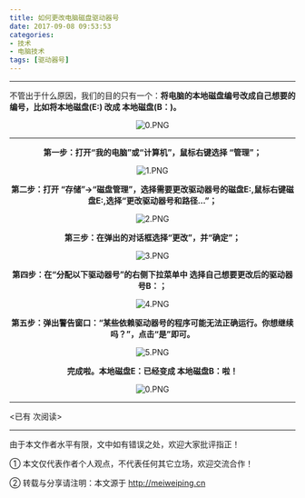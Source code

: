 ```yaml
---
title: 如何更改电脑磁盘驱动器号
date: 2017-09-08 09:53:53
categories: 
- 技术
- 电脑技术
tags: [驱动器号]
---
```


---

不管出于什么原因，我们的目的只有一个：**将电脑的本地磁盘编号改成自己想要的编号，比如将本地磁盘(E:) 改成 本地磁盘(B：)。**

<center>

![0.PNG](https://i.loli.net/2017/09/08/59b1eadeaf424.png)

<!-- more -->

---

**第一步：打开“我的电脑”或“计算机”，鼠标右键选择 “管理”；**

![1.PNG](https://i.loli.net/2017/09/08/59b1eade73923.png)

**第二步：打开 “存储”→“磁盘管理”，选择需要更改驱动器号的磁盘E:,鼠标右键磁盘E:,选择“更改驱动器号和路径...”；**

![2.PNG](https://i.loli.net/2017/09/08/59b1eadebfe24.png)

**第三步：在弹出的对话框选择“更改”，并“确定”；**

![3.PNG](https://i.loli.net/2017/09/08/59b1eade8c6da.png)

**第四步：在“分配以下驱动器号”的右侧下拉菜单中 选择自己想要更改后的驱动器号B：；**

![4.PNG](https://i.loli.net/2017/09/08/59b1eadea4716.png)

**第五步：弹出警告窗口：“某些依赖驱动器号的程序可能无法正确运行。你想继续吗？”，点击“是”即可。**

![5.PNG](https://i.loli.net/2017/09/08/59b1eadeb0a5a.png)

**完成啦。本地磁盘E：已经变成 本地磁盘B：啦！**

![0.PNG](https://i.loli.net/2017/09/08/59b1eadeaf424.png)

</center>



---

<span id="busuanzi_container_page_pv">
<已有 <span id="busuanzi_value_page_pv"></span> 次阅读>
</span>

---


由于本文作者水平有限，文中如有错误之处，欢迎大家批评指正！

① 本文仅代表作者个人观点，不代表任何其它立场，欢迎交流合作！

② 转载与分享请注明：本文源于 http://meiweiping.cn